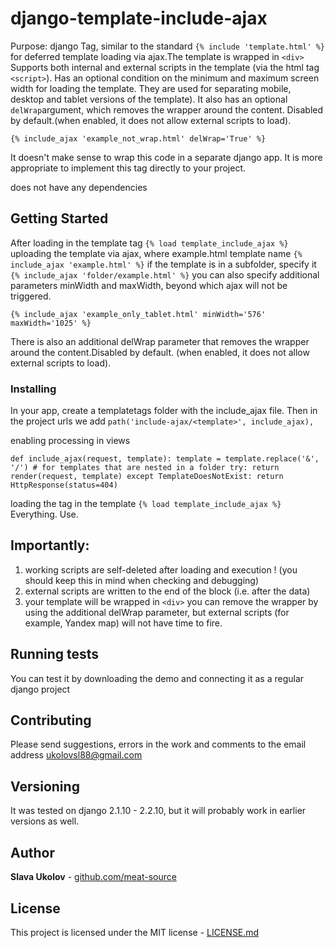 # django-template-include-ajax

Purpose: django Tag, similar to the standard `{% include 'template.html' %}` for deferred template loading via
ajax.The template is wrapped in `<div>` Supports both internal and external scripts in the template (via
the html tag `<sсript>`). Has an optional condition on
the minimum and maximum screen width for loading the template. They are used for separating mobile,
desktop and tablet versions of the template). It also has an optional `delWrap`argument,
which removes the wrapper around the content. Disabled by default.(when enabled, it does not allow external scripts to 
load).
```
{% include_ajax 'example_not_wrap.html' delWrap='True' %}
```

It doesn't make sense to wrap this code in a separate django app. It is more appropriate to implement this tag
directly to your project.

does not have any dependencies

## Getting Started
After loading in the template tag `{% load template_include_ajax %}`
uploading the template via ajax, where example.html template name
``
{% include_ajax 'example.html' %}
``
if the template is in a subfolder, specify it
``
{% include_ajax 'folder/example.html' %}
``
you can also specify additional parameters minWidth and maxWidth, beyond which ajax will not be triggered.
```
{% include_ajax 'example_only_tablet.html' minWidth='576' maxWidth='1025' %}
```
There is also an additional delWrap parameter that removes the wrapper around the content.Disabled by default.
(when enabled, it does not allow external scripts to load).

### Installing
In your app, create a templatetags folder with the include_ajax file. Then in the project urls we add
``
path('include-ajax/<template>', include_ajax),
``

enabling processing in views

``
def include_ajax(request, template):
template = template.replace('&', '/') # for templates that are nested in a folder
try:
return render(request, template)
except TemplateDoesNotExist:
return HttpResponse(status=404)
``

loading the tag in the template
``
{% load template_include_ajax %}
``
Everything. Use.
## Importantly:
1) working scripts are self-deleted after loading and execution ! (you should keep this in mind when checking and debugging)
2) external scripts are written to the end of the block (i.e. after the data)
3) your template will be wrapped in `<div>` you can remove the wrapper by using the additional delWrap parameter, but
external scripts (for example, Yandex map) will not have time to fire.


## Running tests

You can test it by downloading the demo and connecting it as a regular django project


## Contributing

Please send suggestions, errors in the work and comments to the email address ukolovsl88@gmail.com

## Versioning

It was tested on django 2.1.10 - 2.2.10, but it will probably work in earlier versions as well.

## Author

**Slava Ukolov**  - [github.com/meat-source](https://github.com/meat-source)

## License

This project is licensed under the MIT license - [LICENSE.md](LICENSE.md)